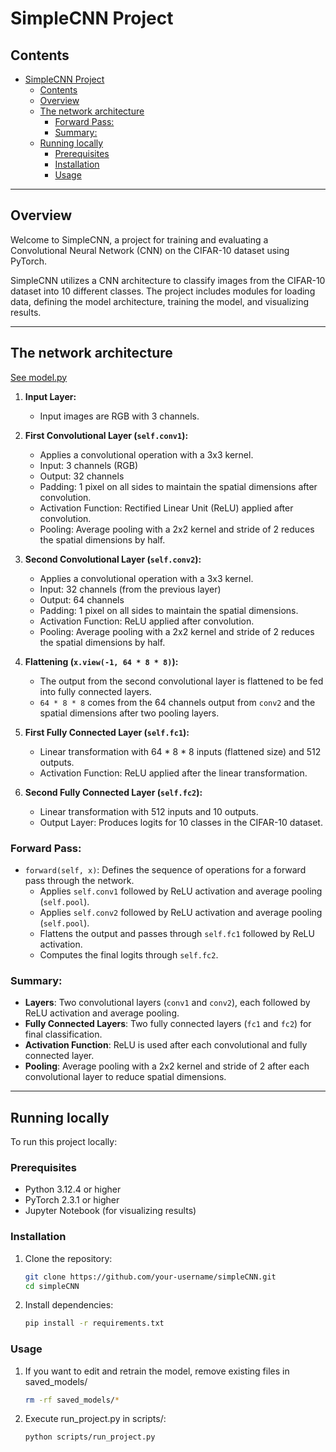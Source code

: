 # SimpleCNN Project

## Contents
- [SimpleCNN Project](#simplecnn-project)
  - [Contents](#contents)
  - [Overview](#overview)
  - [The network architecture](#the-network-architecture)
    - [Forward Pass:](#forward-pass)
    - [Summary:](#summary)
  - [Running locally](#running-locally)
    - [Prerequisites](#prerequisites)
    - [Installation](#installation)
    - [Usage](#usage)

---

## Overview

Welcome to SimpleCNN, a project for training and evaluating a Convolutional Neural Network (CNN) on the CIFAR-10 dataset using PyTorch.

SimpleCNN utilizes a CNN architecture to classify images from the CIFAR-10 dataset into 10 different classes. The project includes modules for loading data, defining the model architecture, training the model, and visualizing results.


---
## The network architecture
[See model.py](model\model.py)
1. **Input Layer:**
   - Input images are RGB with 3 channels.

2. **First Convolutional Layer (`self.conv1`):**
   - Applies a convolutional operation with a 3x3 kernel.
   - Input: 3 channels (RGB)
   - Output: 32 channels
   - Padding: 1 pixel on all sides to maintain the spatial dimensions after convolution.
   - Activation Function: Rectified Linear Unit (ReLU) applied after convolution.
   - Pooling: Average pooling with a 2x2 kernel and stride of 2 reduces the spatial dimensions by half.

3. **Second Convolutional Layer (`self.conv2`):**
   - Applies a convolutional operation with a 3x3 kernel.
   - Input: 32 channels (from the previous layer)
   - Output: 64 channels
   - Padding: 1 pixel on all sides to maintain the spatial dimensions.
   - Activation Function: ReLU applied after convolution.
   - Pooling: Average pooling with a 2x2 kernel and stride of 2 reduces the spatial dimensions by half.

4. **Flattening (`x.view(-1, 64 * 8 * 8)`):**
   - The output from the second convolutional layer is flattened to be fed into fully connected layers.
   - `64 * 8 * 8` comes from the 64 channels output from `conv2` and the spatial dimensions after two pooling layers.

5. **First Fully Connected Layer (`self.fc1`):**
   - Linear transformation with 64 * 8 * 8 inputs (flattened size) and 512 outputs.
   - Activation Function: ReLU applied after the linear transformation.

6. **Second Fully Connected Layer (`self.fc2`):**
   - Linear transformation with 512 inputs and 10 outputs.
   - Output Layer: Produces logits for 10 classes in the CIFAR-10 dataset.

### Forward Pass:
- `forward(self, x)`: Defines the sequence of operations for a forward pass through the network.
  - Applies `self.conv1` followed by ReLU activation and average pooling (`self.pool`).
  - Applies `self.conv2` followed by ReLU activation and average pooling (`self.pool`).
  - Flattens the output and passes through `self.fc1` followed by ReLU activation.
  - Computes the final logits through `self.fc2`.

### Summary:
- **Layers**: Two convolutional layers (`conv1` and `conv2`), each followed by ReLU activation and average pooling.
- **Fully Connected Layers**: Two fully connected layers (`fc1` and `fc2`) for final classification.
- **Activation Function**: ReLU is used after each convolutional and fully connected layer.
- **Pooling**: Average pooling with a 2x2 kernel and stride of 2 after each convolutional layer to reduce spatial dimensions.




---

## Running locally

To run this project locally:

### Prerequisites

- Python 3.12.4 or higher
- PyTorch 2.3.1 or higher
- Jupyter Notebook (for visualizing results)

### Installation

1. Clone the repository:
   ```bash
   git clone https://github.com/your-username/simpleCNN.git
   cd simpleCNN
2. Install dependencies:
   ```bash
   pip install -r requirements.txt
### Usage
1. If you want to edit and retrain the model, remove existing files in saved_models/
   ```bash
   rm -rf saved_models/*
2. Execute run_project.py in scripts/:
    ```bash
    python scripts/run_project.py
